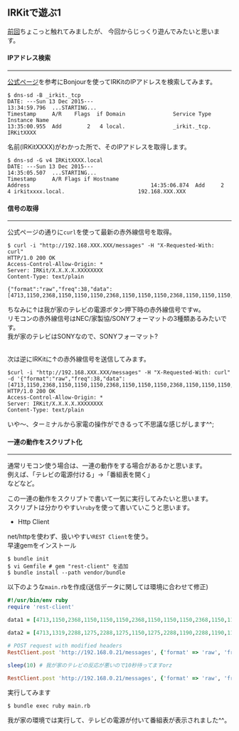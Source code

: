 ## IRKitで遊ぶ1

[前回](http://developabout0309.blogspot.jp/2015/12/irkit.html)ちょこっと触れてみましたが、
今回からじっくり遊んでみたいと思います。

#### IPアドレス検索
***

[公式ページ](http://getirkit.com)を参考にBonjourを使ってIRKitのIPアドレスを検索してみます。

```
$ dns-sd -B _irkit._tcp
DATE: ---Sun 13 Dec 2015---
13:34:59.796  ...STARTING...
Timestamp     A/R    Flags  if Domain               Service Type         Instance Name
13:35:00.955  Add        2   4 local.               _irkit._tcp.         IRKitXXXX
```
名前(IRKitXXXX)がわかった所で、そのIPアドレスを取得します。
```
$ dns-sd -G v4 IRKitXXXX.local
DATE: ---Sun 13 Dec 2015---
14:35:05.507  ...STARTING...
Timestamp     A/R Flags if Hostname                               Address                                      14:35:06.874  Add     2  4 irkitxxxx.local.                       192.168.XXX.XXX
```

#### 信号の取得
***

公式ページの通りに`curl`を使って最新の赤外線信号を取得。

```
$ curl -i "http://192.168.XXX.XXX/messages" -H "X-Requested-With: curl"
HTTP/1.0 200 OK
Access-Control-Allow-Origin: *
Server: IRKit/X.X.X.X.XXXXXXXX
Content-Type: text/plain

{"format":"raw","freq":38,"data":[4713,1150,2368,1150,1150,1150,2368,1150,1150,1150,2368,1150,1150,1150,1150,1150,2368,1150,1150,1150,1150,1150,1150,1150,1150,50610,4713,1150,2368,1150,1150,1150,2368,1150,1150,1150,2368,1150,1150,1150,1150,1150,2368,1150,1150,1150,1150,1150,1150,1150,1150,50610,4713,1150,2368,1150,1150,1150,2368,1150,1150,1150,2368,1150,1150,1150,1150,1150,2368,1150,1150,1150,1150,1150,1150,1150,1150,50610,4713,1150,2368,1150,1150,1150,2368,1150,1150,1150,2368,1150,1150,1150,1150,1150,2368,1150,1150,1150,1150,1150,1150,1150,1150,50610,4713,1150,2368,1150,1150,1150,2368,1150,1150,1150,2368,1150,1150,1150,1150,1150,2368,1150,1150,1150,1150,1150,1150,1150,1150]}
```

ちなみに↑は我が家のテレビの電源ボタン押下時の赤外線信号ですw。<br>
リモコンの赤外線信号はNEC/家製協/SONYフォーマットの3種類あるみたいです。<br>
我が家のテレビはSONYなので、SONYフォーマット?

<br>
次は逆にIRKitに↑の赤外線信号を送信してみます。

```
$curl -i "http://192.168.XXX.XXX/messages" -H "X-Requested-With: curl" -d '{"format":"raw","freq":38,"data":[4713,1150,2368,1150,1150,1150,2368,1150,1150,1150,2368,1150,1150,1150,1150,1150,2368,1150,1150,1150,1150,1150,1150,1150,1150,50610,4713,1150,2368,1150,1150,1150,2368,1150,1150,1150,2368,1150,1150,1150,1150,1150,2368,1150,1150,1150,1150,1150,1150,1150,1150,50610,4713,1150,2368,1150,1150,1150,2368,1150,1150,1150,2368,1150,1150,1150,1150,1150,2368,1150,1150,1150,1150,1150,1150,1150,1150,50610,4713,1150,2368,1150,1150,1150,2368,1150,1150,1150,2368,1150,1150,1150,1150,1150,2368,1150,1150,1150,1150,1150,1150,1150,1150,50610,4713,1150,2368,1150,1150,1150,2368,1150,1150,1150,2368,1150,1150,1150,1150,1150,2368,1150,1150,1150,1150,1150,1150,1150,1150]}'
HTTP/1.0 200 OK
Access-Control-Allow-Origin: *
Server: IRKit/X.X.X.X.XXXXXXXX
Content-Type: text/plain
```

いや〜、ターミナルから家電の操作ができるって不思議な感じがします^^;

#### 一連の動作をスクリプト化
***

通常リモコン使う場合は、一連の動作をする場合があるかと思います。<br>
例えば、「テレビの電源付ける」→「番組表を開く」<br>
などなど。

この一連の動作をスクリプトで書いて一気に実行してみたいと思います。<br>
スクリプトは分かりやすい`ruby`を使って書いていこうと思います。

* Http Client

net/httpを使わず、扱いやすい`REST Client`を使う。<br>
早速gemをインストール

```
$ bundle init
$ vi Gemfile # gem "rest-client" を追加
$ bundle install --path vendor/bundle
```

以下のような`main.rb`を作成(送信データに関しては環境に合わせて修正)

```ruby
#!/usr/bin/env ruby
require 'rest-client'

data1 = [4713,1150,2368,1150,1150,1150,2368,1150,1150,1150,2368,1150,1150,1150,1150,1150,2368,1150,1150,1150,1150,1150,1150,1150,1150,50610,4713,1150,2368,1150,1150,1150,2368,1150,1150,1150,2368,1150,1150,1150,1150,1150,2368,1150,1150,1150,1150,1150,1150,1150,1150,50610,4713,1150,2368,1150,1150,1150,2368,1150,1150,1150,2368,1150,1150,1150,1150,1150,2368,1150,1150,1150,1150,1150,1150,1150,1150,50610,4713,1150,2368,1150,1150,1150,2368,1150,1150,1150,2368,1150,1150,1150,1150,1150,2368,1150,1150,1150,1150,1150,1150,1150,1150,50610,4713,1150,2368,1150,1150,1150,2368,1150,1150,1150,2368,1150,1150,1150,1150,1150,2368,1150,1150,1150,1150,1150,1150,1150,1150]

data2 = [4713,1319,2288,1275,2288,1275,1150,1275,2288,1190,2288,1190,1190,1190,2288,1190,1073,1190,1073,1190,2211,1275,1150,1150,1150,1275,2288,1275,1150,1150,2288,38433,4713,1275,2288,1275,2288,1275,1073,1275,2288,1275,2288,1275,1037,1319,2288,1275,1111,1111,1111,1111,2288,1275,1111,1275,1275,1275,2288,1190,1190,1190,2288,38433,4713,1190,2288,1190,2288,1190,1190,1190,2288,1190,2288,1190,1190,1190,2288,1190,1190,1190,1190,1190,2288,1190,1190,1190,1190,1190,2288,1190,1190,1190,2288]

# POST request with modified headers
RestClient.post 'http://192.168.0.21/messages', {'format' => 'raw', 'freq' => '38', 'data' => data1}.to_json, {'X-Requested-With' => 'ruby'}

sleep(10) # 我が家のテレビの反応が悪いので10秒待ってますorz

RestClient.post 'http://192.168.0.21/messages', {'format' => 'raw', 'freq' => '38', 'data' => data2}.to_json, {'X-Requested-With' => 'ruby'}

```

実行してみます
```
$ bundle exec ruby main.rb
```

我が家の環境では実行して、テレビの電源が付いて番組表が表示されました^^。
